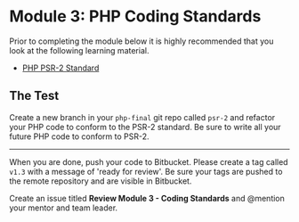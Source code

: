 # Module 3: PHP Coding Standards

Prior to completing the module below it is highly recommended that you look at the following learning material.  

* [PHP PSR-2 Standard](http://www.php-fig.org/psr/psr-2/)


## The Test

Create a new branch in your `php-final` git repo called `psr-2` and refactor your PHP code to conform to the PSR-2 standard.  Be sure to write all your future PHP code to conform to PSR-2.

----------

When you are done, push your code to Bitbucket.  Please create a tag called `v1.3` with a message of 'ready for review'.  Be sure your tags are pushed to the remote repository and are visible in Bitbucket.

Create an issue titled **Review Module 3 - Coding Standards** and @mention your mentor and team leader.